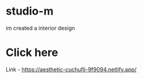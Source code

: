 # studio-m
   im  created a interior design

# Click here

   Link - https://aesthetic-cuchufli-9f9094.netlify.app/ 
 
